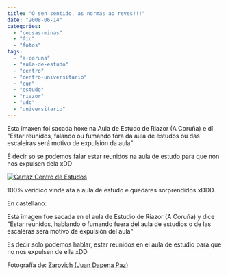 ```yaml
---
title: "O sen sentido, as normas ao reves!!!"
date: "2008-06-14"
categories: 
  - "cousas-minas"
  - "fic"
  - "fotos"
tags: 
  - "a-coruna"
  - "aula-de-estudo"
  - "centro"
  - "centro-universitario"
  - "cur"
  - "estudo"
  - "riazor"
  - "udc"
  - "universitario"
---
```


Esta imaxen foi sacada hoxe na Aula de Estudo de Riazor (A Coruña) e dí "Estar reunidos, falando ou fumando fóra da aula de estudos ou das escaleiras será motivo de expulsión da aula"

É decir so se podemos falar estar reunidos na aula de estudo para que non nos expulsen dela xDD

[![](images/cur.jpg "Cartaz Centro de Estudos")](http://estradense.com/wp-content/uploads/2008/06/cur.jpg)

100% verídico vinde ata a aula de estudo e quedares sorprendidos xDDD.

En castellano:

Esta imagen fue sacada en el aula de Estudio de Riazor (A Coruña) y dice "Estar reunidos, hablando o fumando fuera del aula de estudios o de las escaleras será motivo de expulsión del aula"

Es decir solo podemos hablar, estar reunidos en el aula de estudio para que no nos expulsen de ella xDD

Fotografía de: [Zarovich (Juan Dapena Paz)](http://blzarovich.miguelpuig.com/)
